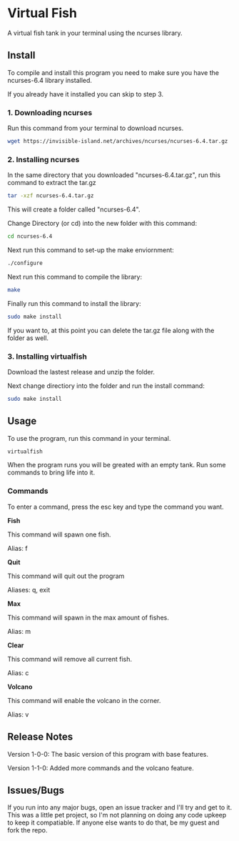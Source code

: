 # Virtual Fish
A virtual fish tank in your terminal using the ncurses library.

## Install
To compile and install this program you need to make sure you have the ncurses-6.4 library installed.

If you already have it installed you can skip to step 3.

### 1. Downloading ncurses
Run this command from your terminal to download ncurses.
```bash
wget https://invisible-island.net/archives/ncurses/ncurses-6.4.tar.gz
```

### 2. Installing ncurses
In the same directory that you downloaded "ncurses-6.4.tar.gz", run this command to extract the tar.gz
```bash
tar -xzf ncurses-6.4.tar.gz
```
This will create a folder called "ncurses-6.4".

Change Directory (or cd) into the new folder with this command:
```bash
cd ncurses-6.4
```

Next run this command to set-up the make enviornment:
```bash
./configure
```

Next run this command to compile the library:
```bash
make
```

Finally run this command to install the library:
```bash
sudo make install
```

If you want to, at this point you can delete the tar.gz file along with the folder as well.

### 3. Installing virtualfish
Download the lastest release and unzip the folder.

Next change directiory into the folder and run the install command:
```bash
sudo make install
```

## Usage
To use the program, run this command in your terminal.
```bash
virtualfish
```

When the program runs you will be greated with an empty tank. Run some commands to bring life into it.

### Commands
To enter a command, press the esc key and type the command you want.

__Fish__

This command will spawn one fish.

Alias: f

__Quit__

This command will quit out the program

Aliases: q, exit

__Max__

This command will spawn in the max amount of fishes.

Alias: m

__Clear__

This command will remove all current fish.

Alias: c

__Volcano__

This command will enable the volcano in the corner.

Alias: v

## Release Notes
Version 1-0-0:
The basic version of this program with base features.

Version 1-1-0:
Added more commands and the volcano feature.

## Issues/Bugs
If you run into any major bugs, open an issue tracker and I'll try and get to it.
This was a little pet project, so I'm not planning on doing any code upkeep to keep it compatiable.
If anyone else wants to do that, be my guest and fork the repo.
